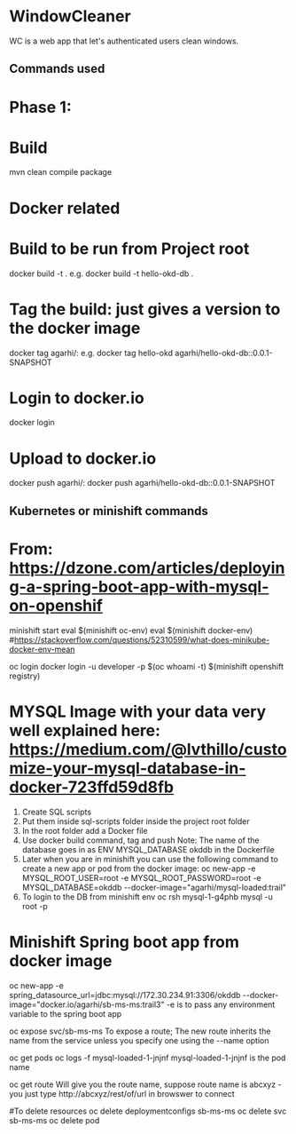 # WindowCleaner
WC is a web app that let's authenticated users clean windows.

## Commands used
# Phase 1:

# Build
mvn clean compile package

# Docker related
# Build to be run from Project root
docker build -t <docker-image-name> .
e.g. docker build -t hello-okd-db .

# Tag the build: just gives a version to the docker image
docker tag <docker-image-name> agarhi/<docker-image-name>:<version>
e.g. docker tag hello-okd agarhi/hello-okd-db::0.0.1-SNAPSHOT

# Login to docker.io
docker login

# Upload to docker.io
docker push agarhi/<docker-image-name>:<version>
docker push agarhi/hello-okd-db::0.0.1-SNAPSHOT

## Kubernetes or minishift commands
# From: https://dzone.com/articles/deploying-a-spring-boot-app-with-mysql-on-openshif

minishift start
eval $(minishift oc-env)
eval $(minishift docker-env)
#https://stackoverflow.com/questions/52310599/what-does-minikube-docker-env-mean

oc login
docker login -u developer -p $(oc whoami -t) $(minishift openshift registry)

# MYSQL Image with your data very well explained here: https://medium.com/@lvthillo/customize-your-mysql-database-in-docker-723ffd59d8fb
1. Create SQL scripts
2. Put them inside sql-scripts folder inside the project root folder
3. In the root folder add a Docker file
4. Use docker build command, tag and push
   Note: The name of the database goes in as ENV MYSQL_DATABASE okddb in the Dockerfile
5. Later when you are in minishift you can use the following command to create a new app or pod from the docker image:
   oc new-app -e MYSQL_ROOT_USER=root -e MYSQL_ROOT_PASSWORD=root -e MYSQL_DATABASE=okddb --docker-image="agarhi/mysql-loaded:trail"
6. To login to the DB from minishift env
   oc rsh mysql-1-g4phb
   mysql -u root -p

# Minishift Spring boot app from docker image
oc new-app -e spring_datasource_url=jdbc:mysql://172.30.234.91:3306/okddb --docker-image="docker.io/agarhi/sb-ms-ms:trail3"
-e is to pass any environment variable to the spring boot app

oc expose svc/sb-ms-ms
To expose a route; The new route inherits the name from the service unless you specify one using the --name option

oc get pods
oc logs -f mysql-loaded-1-jnjnf
mysql-loaded-1-jnjnf is the pod name

oc get route
Will give you the route name, suppose route name is abcxyz - you just type http://abcxyz/rest/of/url in browswer to connect

#To delete resources 
oc delete deploymentconfigs sb-ms-ms
oc delete svc sb-ms-ms
oc delete pod <pod-name>


